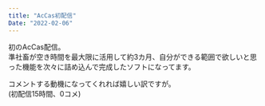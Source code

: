 ```yaml
---
title: "AcCas初配信"
Date: "2022-02-06"
---
```


初のAcCas配信。  
準社畜が空き時間を最大限に活用して約3カ月、自分ができる範囲で欲しいと思った機能を次々に詰め込んで完成したソフトになってます。  
  
コメントする動機になってくれれば嬉しい訳ですが。  
(初配信15時間、0コメ)
